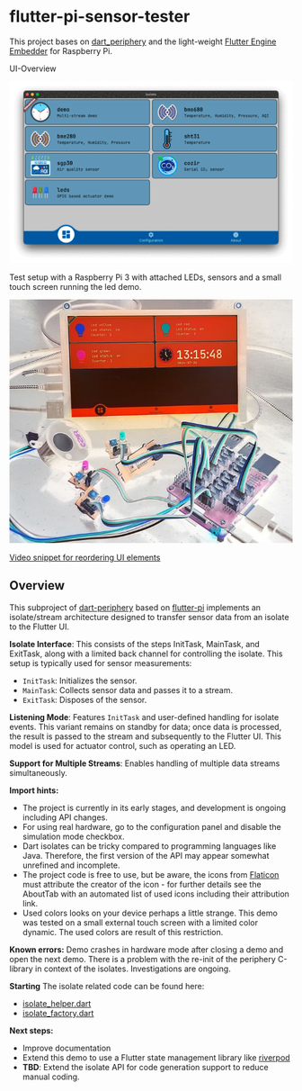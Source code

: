 # flutter-pi-sensor-tester

This project bases on [dart_periphery](https://github.com/pezi/dart_periphery) and the light-weight [Flutter Engine Embedder](https://github.com/ardera/flutter-pi) for Raspberry Pi.

UI-Overview 

![alt text](https://raw.githubusercontent.com/pezi/dart_periphery_img/main/flutter_sensor_tester.gif "Flutter Sensor Tester")

Test setup with a Raspberry Pi 3 with attached LEDs, sensors and a small touch screen running the led demo.

![alt text](https://github.com/pezi/dart_periphery_img/blob/main/touch_screen_small.jpg?raw=true "Touch screen")

[Video snippet for reordering UI elements](https://github.com/pezi/dart_periphery_img/raw/main/reoder.mp4)


## Overview

This subproject of [dart-periphery](https://pub.dev/packages/dart_periphery) based on [flutter-pi](https://github.com/ardera/flutter-pi) implements an isolate/stream architecture 
designed to transfer sensor data from an isolate to the Flutter UI. 

**Isolate Interface**: This consists of the steps InitTask, MainTask, and ExitTask, along with a 
limited back channel for controlling the isolate. This setup is typically used for sensor measurements:
* `InitTask`: Initializes the sensor.
* `MainTask`: Collects sensor data and passes it to a stream.
* `ExitTask`: Disposes of the sensor.

**Listening Mode**: Features `InitTask` and user-defined handling for isolate events. This variant 
remains on standby for data; once data is processed, the result is passed to the stream and subsequently 
to the Flutter UI. This model is used for actuator control, such as operating an LED.

**Support for Multiple Streams**: Enables handling of multiple data streams simultaneously.

**Import hints:**
* The project is currently in its early stages, and development is ongoing including API changes.
* For using real hardware, go to the configuration panel and disable the simulation mode checkbox.
* Dart isolates can be tricky compared to programming languages like Java. Therefore, the first version
of the API may appear somewhat unrefined and incomplete.
* The project code is free to use, but be aware, the icons from [Flaticon](https://www.flaticon.com) must attribute
the creator of the icon - for further details see the AboutTab with an automated list of used icons including their
  attribution link.
* Used colors looks on your device perhaps a little strange. This demo was tested on a small external 
touch screen with a limited color dynamic. The used colors are result of this restriction.

**Known errors:**
Demo crashes in hardware mode after closing a demo and open the next demo. There is a problem 
with the re-init of the periphery C-library  in context of the isolates. Investigations are ongoing.

**Starting**
The isolate related code can be found here:

* [isolate_helper.dart](https://github.com/pezi/flutter-pi-sensor-tester/blob/main/lib/isolates/isolate_helper.dart)
* [isolate_factory.dart](https://github.com/pezi/flutter-pi-sensor-tester/blob/main/lib/isolates/isolate_factory.dart)


**Next steps:**
* Improve documentation
* Extend this demo to use a Flutter state management library like [riverpod](https://pub.dev/packages/riverpod)
* **TBD**: Extend the isolate API for code generation support to reduce manual coding. 
